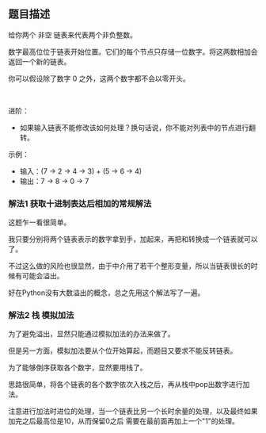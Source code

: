 ## 题目描述
给你两个 非空 链表来代表两个非负整数。

数字最高位位于链表开始位置。它们的每个节点只存储一位数字。将这两数相加会返回一个新的链表。

你可以假设除了数字 0 之外，这两个数字都不会以零开头。

 

进阶：
- 如果输入链表不能修改该如何处理？换句话说，你不能对列表中的节点进行翻转。

示例：
- 输入：(7 -> 2 -> 4 -> 3) + (5 -> 6 -> 4)
- 输出：7 -> 8 -> 0 -> 7

### 解法1 获取十进制表达后相加的常规解法
这题乍一看很简单。

我只要分别将两个链表表示的数字拿到手，加起来，再把和转换成一个链表就可以了。

不过这么做的风险也很显然，由于中介用了若干个整形变量，所以当链表很长的时候有可能会溢出。

好在Python没有大数溢出的概念，总之先用这个解法写了一遍。

### 解法2 栈 模拟加法
为了避免溢出，显然只能通过模拟加法的办法来做了。

但是另一方面，模拟加法要从个位开始算起，而题目又要求不能反转链表。

为了能够倒序获取各个数字，显然要用栈了。

思路很简单，将各个链表的各个数字依次入栈之后，再从栈中pop出数字进行加法。

注意进行加法时进位的处理，当一个链表比另一个长时余量的处理，以及最终如果加完之后最高位是10，从而保留0之后
需要在最前面再加上一个"1"的处理。